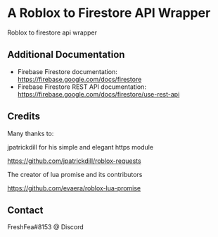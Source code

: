 # A Roblox to Firestore API Wrapper
Roblox to firestore api wrapper

## Additional Documentation

* Firebase Firestore documentation: https://firebase.google.com/docs/firestore
* Firebase Firestore REST API documentation: https://firebase.google.com/docs/firestore/use-rest-api

## Credits
Many thanks to:

jpatrickdill for his simple and elegant https module

https://github.com/jpatrickdill/roblox-requests

The creator of lua promise and its contributors

https://github.com/evaera/roblox-lua-promise

## Contact

FreshFea#8153 @ Discord
